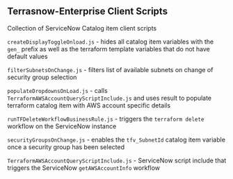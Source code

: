 ## Terrasnow-Enterprise Client Scripts

Collection of ServiceNow Catalog item client scripts

`createDisplayToggleOnload.js` - hides all catalog item variables with the `gen_` prefix as well as the terraform template variables that do not have default values

`filterSubnetsOnChange.js` - filters list of available subnets on change of security group selection

`populateDropdownsOnLoad.js` - calls `TerraformAWSAccountQueryScriptInclude.js` and uses result to populate terraform catalog item with AWS account specific details

`runTFDeleteWorkflowBusinessRule.js` - triggers the `terraform delete` workflow on the ServiceNow instance

`securityGroupsOnChange.js` - enables the `tfv_SubnetId` catalog item variable once a security group has been selected

`TerraformAWSAccountQueryScriptInclude.js` - ServiceNow script include that triggers the ServiceNow `getAWSAccountInfo` workflow
